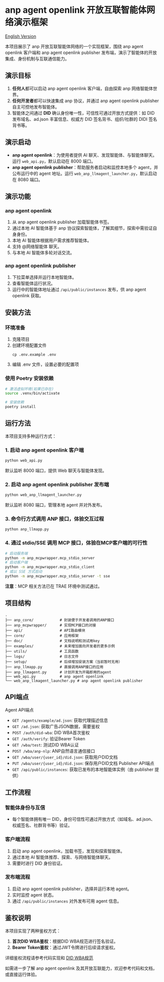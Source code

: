 # anp agent openlink 开放互联智能体网络演示框架

[English Version](README_EN.md)

本项目展示了 anp 开放互联智能体网络的一个实现框架，围绕 anp agent openlink 客户端和 anp agent openlink publisher 发布端，演示了智能体的开放集成、身份机制与互联通信能力。

## 演示目标

1. **任何人**都可以启动 anp agent openlink 客户端，自由探索 anp 网络智能体世界。
2. **任何开发者**都可以快速集成 anp 协议，并通过 anp agent openlink publisher 自主可控地发布智能体。
3. 智能体之间通过 **DID** 确认身份唯一性，可信性可通过开放方式提供：如 DID 发布域名、ad.json 丰富信息、权威方 DID 签名背书、组织/社群的 DIDI 签名背书等。

## 演示启动

- **anp agent openlink**：为使用者提供 AI 聊天、发现智能体、与智能体聊天。运行 `web_api.py`，默认启动在 8000 端口。
- **anp agent openlink publisher**：帮助服务者启动和监控本地多个 agent，并公布运行中的 agent 地址。运行 `web_anp_llmagent_launcher.py`，默认启动在 8080 端口。

## 演示功能

### anp agent openlink
1. 从 anp agent openlink publisher 加载智能体书签。
2. 通过本地 AI 智能体基于 anp 协议探索智能体，了解其细节，探索中需验证自身身份。
3. 本地 AI 智能体根据用户需求推荐智能体。
4. 支持 @网络智能体 聊天。
5. 与本地 AI 智能体多轮对话交流。

### anp agent openlink publisher
1. 下拉菜单选择并运行本地智能体。
2. 查看智能体运行状况。
3. 运行中的智能体地址通过 `/api/public/instances` 发布，供 anp agent openlink 获取。

## 安装方法

### 环境准备

1. 克隆项目
2. 创建环境配置文件
   ```
   cp .env.example .env
   ```
3. 编辑 .env 文件，设置必要的配置项

### 使用 Poetry 安装依赖

```bash
# 激活虚拟环境(如果已存在)
source .venv/bin/activate

# 安装依赖
poetry install
```

## 运行方法

本项目支持多种运行方式：

### 1. 启动 anp agent openlink 客户端

```bash
python web_api.py
```
默认监听 8000 端口，提供 Web 聊天与智能体发现。

### 2. 启动 anp agent openlink publisher 发布端

```bash
python web_anp_llmagent_launcher.py
```
默认监听 8080 端口，管理本地 agent 并对外发布。

### 3. 命令行方式调用 ANP 接口，体验交互过程

```bash
python anp_llmapp.py
```

### 4. 通过 stdio/SSE 调用 MCP 接口，体验在MCP客户端的可行性

```bash
# 启动服务端
python -m anp_mcpwrapper.mcp_stdio_server
# 启动客户端
python -m anp_mcpwrapper.mcp_stdio_client
# 或以 SSE 方式启动
python -m anp_mcpwrapper.mcp_stdio_server -t sse
```

**注意**：MCP 相关方法已在 TRAE 环境中测试通过。

## 项目结构

```
.
├── anp_core/            # 封装便于开发者调用的ANP接口
├── anp_mcpwrapper/      # 实现MCP接口的对接
├── api/                 # API路由模块
├── core/                # 应用框架
├── doc/                 # 文档说明和测试用key
├── examples/            # 未来增加面向开发者的更多示例
├── utils/               # 工具函数
├── logs/                # 日志文件
├── setup/               # 后续增加安装方案（当前暂时无用）
├── anp_llmapp.py        # 直接调用ANP接口的应用
├── anp_llmagent.py      # 计划开发为开箱即用的agent
├── web_api.py           # anp agent openlink
└── web_anp_llmagent_launcher.py # anp agent openlink publisher
```

## API端点

Agent API端点
- `GET /agents/example/ad.json`: 获取代理描述信息
- `GET /ad.json`: 获取广告JSON数据，需要鉴权
- `POST /auth/did-wba`: DID WBA首次鉴权
- `GET /auth/verify`: 验证Bearer Token
- `GET /wba/test`: 测试DID WBA认证
- `POST /wba/anp-nlp`: ANP自然语言通信接口
- `GET /wba/user/{user_id}/did.json`: 获取用户DID文档
- `PUT /wba/user/{user_id}/did.json`: 保存用户DID文档
Publisher API端点
- `GET /api/public/instances`: 获取已发布的本地智能体实例（由 publisher 提供）

## 工作流程

### 智能体身份与互信
- 每个智能体拥有唯一 DID，身份可信性可通过开放方式（如域名、ad.json、权威签名、社群背书等）验证。

### 客户端流程
1. 启动 anp agent openlink，加载书签，发现和探索智能体。
2. 通过本地 AI 智能体推荐、探索、与网络智能体聊天。
3. 需要时进行 DID 身份验证。

### 发布端流程
1. 启动 anp agent openlink publisher，选择并运行本地 agent。
2. 实时监控 agent 状态。
3. 通过 `/api/public/instances` 对外发布可用 agent 信息。

## 鉴权说明

本项目实现了两种鉴权方式：

1. **首次DID WBA鉴权**：根据DID WBA规范进行签名验证。
2. **Bearer Token鉴权**：通过JWT令牌进行后续请求鉴权。

详细鉴权流程请参考代码实现和 [DID WBA规范](https://github.com/agent-network-protocol/AgentNetworkProtocol/blob/main/chinese/03-did%3Awba%E6%96%B9%E6%B3%95%E8%A7%84%E8%8C%83.md)

如需进一步了解 anp agent openlink 及其开放互联能力，欢迎参考代码和文档，或直接运行体验。
